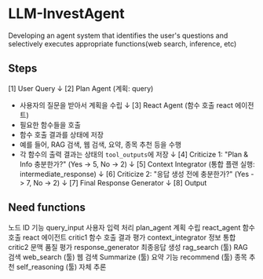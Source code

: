 # LLM-InvestAgent
Developing an agent system that identifies the user's questions and selectively executes appropriate functions(web search, inference, etc)

## Steps
[1] User Query
    ↓
[2] Plan Agent (계획: query)
- 사용자의 질문을 받아서 계획을 수립
    ↓
[3] React Agent (함수 호출 react 에이전트)
- 필요한 함수들을 호출
- 함수 호출 결과를 상태에 저장
- 예를 들어, RAG 검색, 웹 검색, 요약, 종목 추천 등을 수행
- 각 함수의 출력 결과는 상태의 `tool_outputs`에 저장
    ↓
[4] Criticize 1: "Plan & Info 충분한가?" (Yes -> 5, No -> 2)
    ↓ 
[5] Context Integrator (통합 플랜 실행: intermediate_response)
    ↓
[6] Criticize 2: "응답 생성 전에 충분한가?" (Yes -> 7, No -> 2)
    ↓ 
[7] Final Response Generator
    ↓
[8] Output

## Need functions
노드 ID	기능
query_input	사용자 입력 처리
plan_agent	계획 수립
react_agent	함수 호출 react 에이전트
critic1	함수 호출 결과 평가
context_integrator	정보 통합
critic2	문맥 품질 평가
response_generator	최종응답 생성
rag_search	(툴) RAG 검색
web_search	(툴) 웹 검색
Summarize	(툴) 요약 기능
recommend	(툴) 종목 추천
self_reasoning	(툴) 자체 추론
